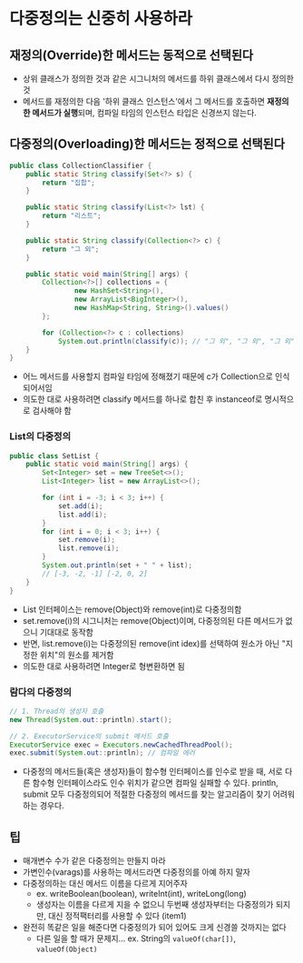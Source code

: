 # 다중정의는 신중히 사용하라

## 재정의(Override)한 메서드는 동적으로 선택된다
- 상위 클래스가 정의한 것과 같은 시그니처의 메서드를 하위 클래스에서 다시 정의한 것
- 메서드를 재정의한 다음 '하위 클래스 인스턴스'에서 그 메서드를 호출하면 **재정의한 메서드가 실행**되며, 컴파일 타임의 인스턴스 타입은 신경쓰지 않는다.


## 다중정의(Overloading)한 메서드는 정적으로 선택된다
```java
public class CollectionClassifier {
    public static String classify(Set<?> s) {
        return "집합";
    }

    public static String classify(List<?> lst) {
        return "리스트";
    }

    public static String classify(Collection<?> c) {
        return "그 외";
    }

    public static void main(String[] args) {
        Collection<?>[] collections = {
                new HashSet<String>(),
                new ArrayList<BigInteger>(),
                new HashMap<String, String>().values()
        };

        for (Collection<?> c : collections)
            System.out.println(classify(c)); // "그 외", "그 외", "그 외"
    }
}
```
- 어느 메서드를 사용할지 컴파일 타임에 정해졌기 때문에 c가 Collection으로 인식되어서임
- 의도한 대로 사용하려면 classify 메서드를 하나로 합친 후 instanceof로 명시적으로 검사해야 함


### List의 다중정의
```java
public class SetList {
    public static void main(String[] args) {
        Set<Integer> set = new TreeSet<>();
        List<Integer> list = new ArrayList<>();

        for (int i = -3; i < 3; i++) {
            set.add(i);
            list.add(i);
        }
        for (int i = 0; i < 3; i++) {
            set.remove(i);
            list.remove(i);
        }
        System.out.println(set + " " + list); 
        // [-3, -2, -1] [-2, 0, 2] 
    }
}
```
- List<E> 인터페이스는 remove(Object)와 remove(int)로 다중정의함
- set.remove(i)의 시그니처는 remove(Object)이며, 다중정의된 다른 메서드가 없으니 기대대로 동작함
- 반면, list.remove(i)는 다중정의된 remove(int idex)를 선택하여 원소가 아닌 "지정한 위치"의 원소를 제거함
- 의도한 대로 사용하려면 Integer로 형변환하면 됨


### 람다의 다중정의
```java
// 1. Thread의 생성자 호출
new Thread(System.out::println).start();

// 2. ExecutorService의 submit 메서드 호출
ExecutorService exec = Executors.newCachedThreadPool();
exec.submit(System.out::println); // 컴파일 에러
```
- 다중정의 메서드들(혹은 생성자)들이 함수형 인터페이스를 인수로 받을 때, 서로 다른 함수형 인터페이스라도 인수 위치가 같으면 컴파일 실패할 수 있다. println, submit 모두 다중정의되어 적절한 다중정의 메서드를 찾는 알고리즘이 찾기 어려워하는 경우다.


## 팁
- 매개변수 수가 같은 다중정의는 만들지 마라
- 가변인수(varags)를 사용하는 메서드라면 다중정의를 아예 하지 말자
- 다중정의하는 대신 메서드 이름을 다르게 지어주자
    * ex. writeBoolean(boolean), writeInt(int), writeLong(long)
    * 생성자는 이름을 다르게 지을 수 없으니 두번째 생성자부터는 다중정의가 되지만, 대신 정적팩터리를 사용할 수 있다 (item1)
- 완전히 똑같은 일을 해준다면 다중정의가 되어 있어도 크게 신경쓸 것까지는 없다
    * 다른 일을 할 때가 문제지... ex. String의 `valueOf(char[])`, `valueOf(Object)`